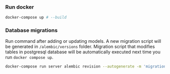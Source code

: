 ### Run docker

```bash
docker-compose up # --build
```

### Database migrations

Run command after adding or updating models. A new migration script will be generated in `/alembic/versions` folder.
Migration script that modifies tables in postgresql database will be automatically executed next time you run `docker compose up`.

```bash
docker-compose run server alembic revision --autogenerate -m 'migration comment'
```